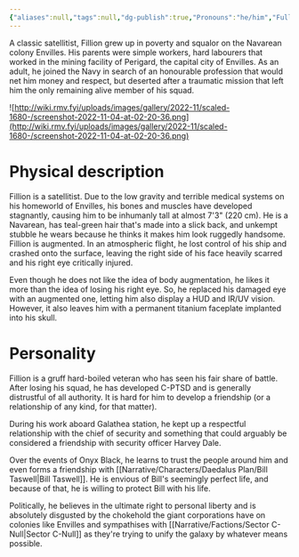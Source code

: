 ```yaml
---
{"aliases":null,"tags":null,"dg-publish":true,"Pronouns":"he/him","Full Name":"Fillion","Role":"Protagonist","Species":"Navarean","Gender":"Cis Man","permalink":"/narrative/characters/daedalus-plan/officer-fillion/","dgPassFrontmatter":true}
---
```



A classic satellitist, Fillion grew up in poverty and squalor on the Navarean colony Envilles. His parents were simple workers, hard labourers that worked in the mining facility of Perigard, the capital city of Envilles. As an adult, he joined the Navy in search of an honourable profession that would net him money and respect, but deserted after a traumatic mission that left him the only remaining alive member of his squad.

![http://wiki.rmv.fyi/uploads/images/gallery/2022-11/scaled-1680-/screenshot-2022-11-04-at-02-20-36.png](http://wiki.rmv.fyi/uploads/images/gallery/2022-11/scaled-1680-/screenshot-2022-11-04-at-02-20-36.png)

# Physical description

Fillion is a satellitist. Due to the low gravity and terrible medical systems on his homeworld of Envilles, his bones and muscles have developed stagnantly, causing him to be inhumanly tall at almost 7'3" (220 cm). He is a Navarean, has teal-green hair that's made into a slick back, and unkempt stubble he wears because he thinks it makes him look ruggedly handsome. Fillion is augmented. In an atmospheric flight, he lost control of his ship and crashed onto the surface, leaving the right side of his face heavily scarred and his right eye critically injured.

Even though he does not like the idea of body augmentation, he likes it more than the idea of losing his right eye. So, he replaced his damaged eye with an augmented one, letting him also display a HUD and IR/UV vision. However, it also leaves him with a permanent titanium faceplate implanted into his skull.

# Personality

Fillion is a gruff hard-boiled veteran who has seen his fair share of battle. After losing his squad, he has developed C-PTSD and is generally distrustful of all authority. It is hard for him to develop a friendship (or a relationship of any kind, for that matter).

During his work aboard Galathea station, he kept up a respectful relationship with the chief of security and something that could arguably be considered a friendship with security officer Harvey Dale.

Over the events of Onyx Black, he learns to trust the people around him and even forms a friendship with [[Narrative/Characters/Daedalus Plan/Bill Taswell\|Bill Taswell]]. He is envious of Bill's seemingly perfect life, and because of that, he is willing to protect Bill with his life.

Politically, he believes in the ultimate right to personal liberty and is absolutely disgusted by the chokehold the giant corporations have on colonies like Envilles and sympathises with [[Narrative/Factions/Sector C-Null\|Sector C-Null]] as they're trying to unify the galaxy by whatever means possible.